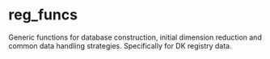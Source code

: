 # reg_funcs
Generic functions for database construction, initial dimension reduction and common data handling strategies. Specifically for DK registry data.

